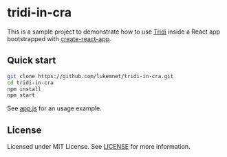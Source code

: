 # tridi-in-cra

This is a sample project to demonstrate how to use [Tridi](https://github.com/lukemnet/tridi) inside a React app bootstrapped with [create-react-app](https://create-react-app.dev/).

## Quick start

```bash
git clone https://github.com/lukemnet/tridi-in-cra.git
cd tridi-in-cra
npm install
npm start
```

See [app.js](https://github.com/lukemnet/tridi-in-cra/blob/master/src/App.js) for an usage example.

## License

Licensed under MIT License. See [LICENSE](https://github.com/lukemnet/tridi-in-cra/blob/master/LICENSE) for more information.
